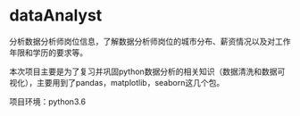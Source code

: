 # dataAnalyst
分析数据分析师岗位信息，了解数据分析师岗位的城市分布、薪资情况以及对工作年限和学历的要求等。

本次项目主要是为了复习并巩固python数据分析的相关知识（数据清洗和数据可视化），主要用到了pandas，matplotlib，seaborn这几个包。

项目环境：python3.6
